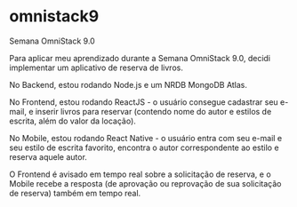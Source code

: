# omnistack9
 Semana OmniStack 9.0

Para aplicar meu aprendizado durante a Semana OmniStack 9.0, decidi implementar um aplicativo de reserva de livros.

No Backend, estou rodando Node.js e um NRDB MongoDB Atlas.

No Frontend, estou rodando ReactJS - o usuário consegue cadastrar seu e-mail, e inserir livros para reservar (contendo nome do autor e estilos de escrita, além do valor da locação).

No Mobile, estou rodando React Native - o usuário entra com seu e-mail e seu estilo de escrita favorito, encontra o autor correspondente ao estilo e reserva aquele autor.

O Frontend é avisado em tempo real sobre a solicitação de reserva, e o Mobile recebe a resposta (de aprovação ou reprovação de sua solicitação de reserva) também em tempo real.